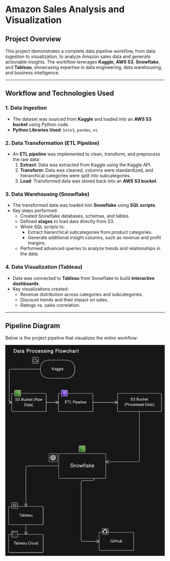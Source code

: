 # Amazon Sales Analysis and Visualization

## **Project Overview**
This project demonstrates a complete data pipeline workflow, from data ingestion to visualization, to analyze Amazon sales data and generate actionable insights. The workflow leverages **Kaggle**, **AWS S3**, **Snowflake**, and **Tableau**, showcasing expertise in data engineering, data warehousing, and business intelligence.

---

## **Workflow and Technologies Used**

### **1. Data Ingestion**
- The dataset was sourced from **Kaggle** and loaded into an **AWS S3 bucket** using Python code.
- **Python Libraries Used**: `boto3`, `pandas`, `os`.

### **2. Data Transformation (ETL Pipeline)**
- An **ETL pipeline** was implemented to clean, transform, and preprocess the raw data:
  1. **Extract**: Data was extracted from Kaggle using the Kaggle API.
  2. **Transform**: Data was cleaned, columns were standardized, and hierarchical categories were split into subcategories.
  3. **Load**: Transformed data was stored back into an **AWS S3 bucket**.

### **3. Data Warehousing (Snowflake)**
- The transformed data was loaded into **Snowflake** using **SQL scripts**.
- Key steps performed:
  - Created Snowflake databases, schemas, and tables.
  - Defined **stages** to load data directly from S3.
  - Wrote SQL scripts to:
    - Extract hierarchical subcategories from product categories.
    - Generate additional insight columns, such as revenue and profit margins.
  - Performed advanced queries to analyze trends and relationships in the data.

### **4. Data Visualization (Tableau)**
- Data was connected to **Tableau** from Snowflake to build **interactive dashboards**.
- Key visualizations created:
  - Revenue distribution across categories and subcategories.
  - Discount trends and their impact on sales.
  - Ratings vs. sales correlation.

---

## **Pipeline Diagram**

Below is the project pipeline that visualizes the entire workflow:

![Projects Structure](diagram-export-1-20-2025-11_33_54-PM.png)